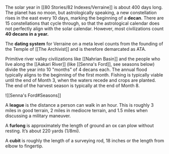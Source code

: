 The solar year in [[80 Stories/82 Indexes/Verraine]] is about 400 days long. The planet has no moon, but astrologically speaking, a new constellation rises in the east every 10 days, marking the beginning of a **decan**. There are 15 constellations that cycle through, so that the astrological calendar does not perfectly align with the solar calendar. However, most civilizations count **40 decans in a year.**

The **dating system** for Verraine on a meta level counts from the founding of the Temple of [[The Archivist]] and is therefore demarcated as ATA. 

Primitive river valley civilizations like [[Nahrian Basin]] and the people who live along the [[Aakari River]] (like [[Senna's Ford]], see seasons below) divide the year into 10 "months" of 4 decans each. The annual flood typically aligns to the beginning of the first month. Fishing is typically viable until the end of Month 3, when the waters recede and crops are planted. The end of the harvest season is typically at the end of Month 8.

![[Senna's Ford#Seasons]]

A **league** is the distance a person can walk in an hour. This is roughly 3 miles in good terrain, 2 miles in mediocre terrain, and 1.5 miles when discussing a military maneuver. 

A **furlong** is approximately the length of ground an ox can plow without resting. It’s about 220 yards (1/8mi). 

A **cubit** is roughly the length of a surveying rod, 18 inches or the length from elbow to fingertip.